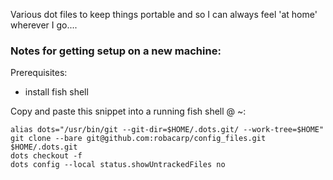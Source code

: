 Various dot files to keep things portable and so I can always feel 'at home' wherever I go....

### Notes for getting setup on a new machine:

Prerequisites:

- install fish shell

Copy and paste this snippet into a running fish shell @ ~:

```
alias dots="/usr/bin/git --git-dir=$HOME/.dots.git/ --work-tree=$HOME"
git clone --bare git@github.com:robacarp/config_files.git $HOME/.dots.git
dots checkout -f
dots config --local status.showUntrackedFiles no
```
